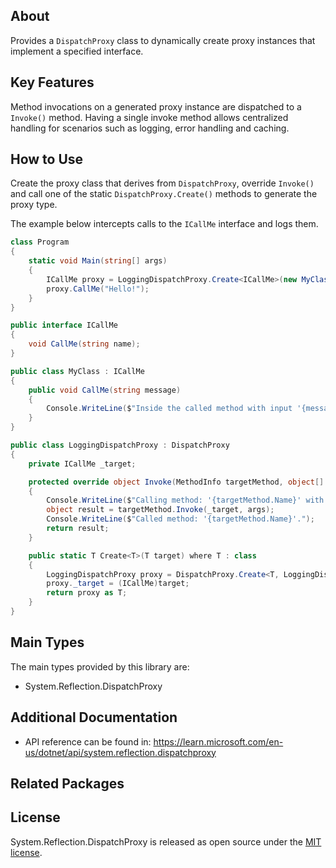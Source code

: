 ## About

Provides a `DispatchProxy` class to dynamically create proxy instances that implement a specified interface.

## Key Features

Method invocations on a generated proxy instance are dispatched to a `Invoke()` method. Having a single invoke method allows centralized handling for scenarios such as logging, error handling and caching.

## How to Use

Create the proxy class that derives from `DispatchProxy`, override `Invoke()` and call one of the static `DispatchProxy.Create()` methods to generate the proxy type.

The example below intercepts calls to the `ICallMe` interface and logs them.

```c#
class Program
{
    static void Main(string[] args)
    {
        ICallMe proxy = LoggingDispatchProxy.Create<ICallMe>(new MyClass());
        proxy.CallMe("Hello!");
    }
}

public interface ICallMe
{
    void CallMe(string name);
}

public class MyClass : ICallMe
{
    public void CallMe(string message)
    {
        Console.WriteLine($"Inside the called method with input '{message}'");
    }
}

public class LoggingDispatchProxy : DispatchProxy
{
    private ICallMe _target;

    protected override object Invoke(MethodInfo targetMethod, object[] args)
    {
        Console.WriteLine($"Calling method: '{targetMethod.Name}' with arguments: '{string.Join(", ", args)}'");
        object result = targetMethod.Invoke(_target, args);
        Console.WriteLine($"Called method: '{targetMethod.Name}'.");
        return result;
    }

    public static T Create<T>(T target) where T : class
    {
        LoggingDispatchProxy proxy = DispatchProxy.Create<T, LoggingDispatchProxy>() as LoggingDispatchProxy;
        proxy._target = (ICallMe)target;
        return proxy as T;
    }
}
```

## Main Types

The main types provided by this library are:

- System.Reflection.DispatchProxy

## Additional Documentation

- API reference can be found in: https://learn.microsoft.com/en-us/dotnet/api/system.reflection.dispatchproxy

## Related Packages

<!-- N/A -->

## License

System.Reflection.DispatchProxy is released as open source under the [MIT license](https://licenses.nuget.org/MIT).
